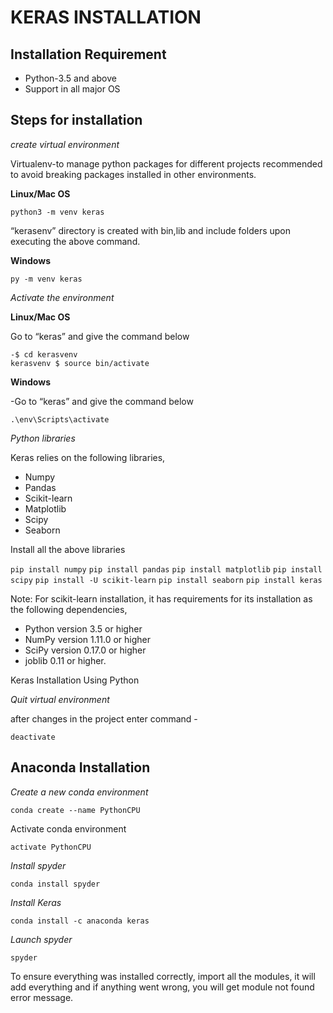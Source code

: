 # KERAS INSTALLATION

## Installation Requirement

* Python-3.5 and above
* Support in all major OS

## Steps for installation

*create virtual environment*

Virtualenv-to manage python packages for different projects
recommended to avoid breaking packages installed in other environments.

**Linux/Mac OS**

`python3 -m venv keras`

“kerasenv” directory is created with bin,lib and include folders upon executing the above command.

**Windows**

`py -m venv keras`

*Activate the environment*

**Linux/Mac OS**

Go to “keras” and give the command below

```shell
-$ cd kerasvenv 
kerasvenv $ source bin/activate
```

**Windows**

-Go to “keras” and give the command below

`.\env\Scripts\activate`

*Python libraries*

Keras relies on the following libraries,

* Numpy
* Pandas
* Scikit-learn
* Matplotlib
* Scipy
* Seaborn

Install all the above libraries


`pip install numpy`
`pip install pandas`
`pip install matplotlib`
`pip install scipy`
`pip install -U scikit-learn`
`pip install seaborn`
`pip install keras`

Note: For scikit-learn installation, it has requirements for its installation as the following dependencies,

* Python version 3.5 or higher
* NumPy version 1.11.0 or higher
* SciPy version 0.17.0 or higher
* joblib 0.11 or higher.

Keras Installation Using Python

*Quit virtual environment*

after changes in the project enter command - 

`deactivate`

## Anaconda Installation

*Create a new conda environment*

`conda create --name PythonCPU`

Activate conda environment

`activate PythonCPU`

*Install spyder*

`conda install spyder`

*Install Keras*

`conda install -c anaconda keras`

*Launch spyder*

`spyder`

To ensure everything was installed correctly, import all the modules, it will add everything and if anything went wrong, you will get module not found error message.




